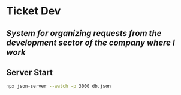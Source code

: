 # **Ticket Dev**

## _System for organizing requests from the development sector of the company where I work_



## Server Start

```sh
npx json-server --watch -p 3000 db.json
```

